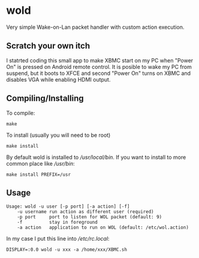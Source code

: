 wold
====

Very simple Wake-on-Lan packet handler with custom action execution.

## Scratch your own itch
I statrted coding this small app to make XBMC start on my PC when "Power On" is pressed on Android remote control.
It is posible to wake my PC from suspend, but it boots to XFCE and second "Power On" turns on XBMC and disables VGA
while enabling HDMI output.

## Compiling/Installing
To compile:

`make`

To install (usually you will need to be root)

`make install`

By default wold is installed to */usr/local/bin*.
If you want to install to more common place like */usr/bin*:

`make install PREFIX=/usr`

## Usage
```
Usage: wold -u user [-p port] [-a action] [-f]
	-u username	run action as different user (required)
	-p port		port to listen for WOL packet (default: 9)
	-f			stay in foreground
	-a action	application to run on WOL (default: /etc/wol.action)
```
In my case I put this line into */etc/rc.local*:

`DISPLAY=:0.0 wold -u xxx -a /home/xxx/XBMC.sh`
